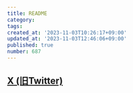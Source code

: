 ```yaml
---
title: README
category:
tags:
created_at: '2023-11-03T10:26:17+09:00'
updated_at: '2023-11-03T12:46:06+09:00'
published: true
number: 687
---
```


## [X (旧Twitter)](https://twitter.com/set_official)

